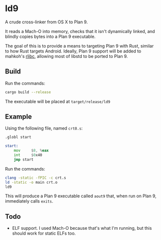 # ld9
A crude cross-linker from OS X to Plan 9.

It reads a Mach-O into memory, checks that it isn't dynamically linked, and blindly copies bytes into a Plan 9 executable.

The goal of this is to provide a means to targeting Plan 9 with Rust, similar to how Rust targets Android. Ideally, Plan 9 support will be added to mahkoh's [rlibc](https://github.com/mahkoh/rlibc), allowing most of libstd to be ported to Plan 9.

## Build

Run the commands:
```sh
cargo build --release
```

The executable will be placed at `target/release/ld9`

## Example

Using the following file, named `crt0.s`:
```asm
.globl start

start:
    mov     $8, %eax
    int     $0x40
    jmp start
```

Run the commands:
```sh
clang -static -fPIC -c crt.s
ld -static -o main crt.o
ld9
```

This will produce a Plan 9 executable called `aout9` that, when run on Plan 9,
immediately calls `exits`.

## Todo

* ELF support. I used Mach-O because that's what I'm running, but this should work for static ELFs too.
